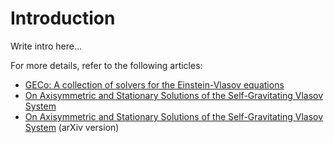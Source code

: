 # Introduction

Write intro here...

For more details, refer to the following articles:

* [GECo: A collection of solvers for the Einstein-Vlasov equations](./paper-joss-2022/paper.md)
* [On Axisymmetric and Stationary Solutions of the Self-Gravitating Vlasov System](https://iopscience.iop.org/article/10.1088/0264-9381/33/15/155008)
* [On Axisymmetric and Stationary Solutions of the Self-Gravitating Vlasov System](https://arxiv.org/abs/1603.05404) (arXiv version)
